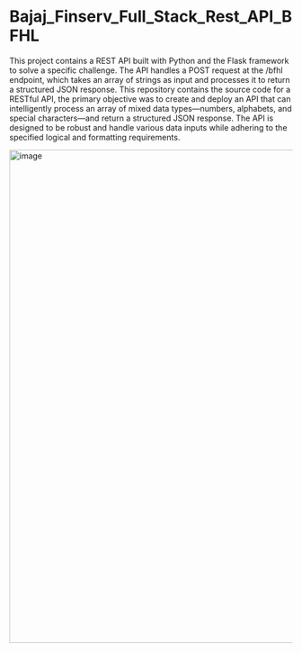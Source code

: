 # Bajaj_Finserv_Full_Stack_Rest_API_BFHL
This project contains a REST API built with Python and the Flask framework to solve a specific challenge. The API handles a POST request at the /bfhl endpoint, which takes an array of strings as input and processes it to return a structured JSON response.
This repository contains the source code for a RESTful API, the primary objective was to create and deploy an API that can intelligently process an array of mixed data types—numbers, alphabets, and special characters—and return a structured JSON response. The API is designed to be robust and handle various data inputs while adhering to the specified logical and formatting requirements.

 <img width="823" height="876" alt="image" src="https://github.com/user-attachments/assets/04b7a62d-8381-48ea-a8c8-57a7a0ca2bde" />
